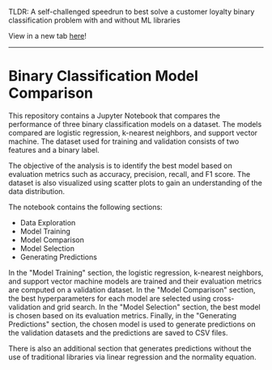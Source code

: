TLDR: A self-challenged speedrun to best solve a customer loyalty binary classification problem with and without ML libraries

View in a new tab [here](https://htmlpreview.github.io/?https://github.com/harishasan001/loyalty-classification/blob/main/loyalty-classification.html)!

------

# Binary Classification Model Comparison
This repository contains a Jupyter Notebook that compares the performance of three binary classification models on a dataset. The models compared are logistic regression, k-nearest neighbors, and support vector machine. The dataset used for training and validation consists of two features and a binary label.

The objective of the analysis is to identify the best model based on evaluation metrics such as accuracy, precision, recall, and F1 score. The dataset is also visualized using scatter plots to gain an understanding of the data distribution.

The notebook contains the following sections:

- Data Exploration
- Model Training
- Model Comparison
- Model Selection
- Generating Predictions

In the "Model Training" section, the logistic regression, k-nearest neighbors, and support vector machine models are trained and their evaluation metrics are computed on a validation dataset. In the "Model Comparison" section, the best hyperparameters for each model are selected using cross-validation and grid search. In the "Model Selection" section, the best model is chosen based on its evaluation metrics. Finally, in the "Generating Predictions" section, the chosen model is used to generate predictions on the validation datasets and the predictions are saved to CSV files.

There is also an additional section that generates predictions without the use of traditional libraries via linear regression and the normality equation.
